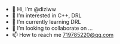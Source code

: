 - 👋 Hi, I’m @diziww
- 👀 I’m interested in C++, DRL
- 🌱 I’m currently learning DRL
- 💞️ I’m looking to collaborate on ...
- 📫 How to reach me 719785220@qq.com

<!---
diziww/diziww is a ✨ special ✨ repository because its `README.md` (this file) appears on your GitHub profile.
You can click the Preview link to take a look at your changes.
--->
